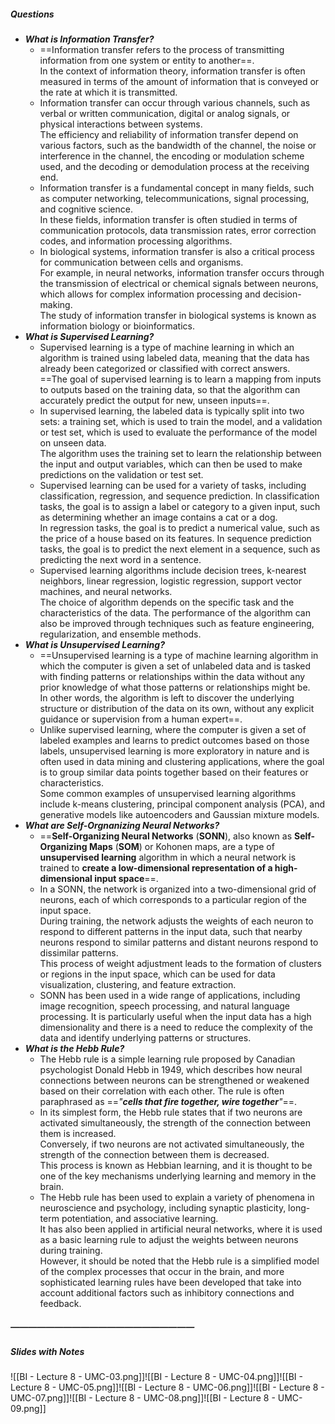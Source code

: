 ##### Questions
- ***What is Information Transfer?***
	- ==Information transfer refers to the process of transmitting information from one system or entity to another==. <br>In the context of information theory, information transfer is often measured in terms of the amount of information that is conveyed or the rate at which it is transmitted.
	- Information transfer can occur through various channels, such as verbal or written communication, digital or analog signals, or physical interactions between systems.<br> The efficiency and reliability of information transfer depend on various factors, such as the bandwidth of the channel, the noise or interference in the channel, the encoding or modulation scheme used, and the decoding or demodulation process at the receiving end.
	- Information transfer is a fundamental concept in many fields, such as computer networking, telecommunications, signal processing, and cognitive science. <br>In these fields, information transfer is often studied in terms of communication protocols, data transmission rates, error correction codes, and information processing algorithms.
	- In biological systems, information transfer is also a critical process for communication between cells and organisms. <br>For example, in neural networks, information transfer occurs through the transmission of electrical or chemical signals between neurons, which allows for complex information processing and decision-making. <br>The study of information transfer in biological systems is known as information biology or bioinformatics.
- ***What is Supervised Learning?***
	- Supervised learning is a type of machine learning in which an algorithm is trained using labeled data, meaning that the data has already been categorized or classified with correct answers. <br>==The goal of supervised learning is to learn a mapping from inputs to outputs based on the training data, so that the algorithm can accurately predict the output for new, unseen inputs==.
	- In supervised learning, the labeled data is typically split into two sets: a training set, which is used to train the model, and a validation or test set, which is used to evaluate the performance of the model on unseen data. <br>The algorithm uses the training set to learn the relationship between the input and output variables, which can then be used to make predictions on the validation or test set.
	- Supervised learning can be used for a variety of tasks, including classification, regression, and sequence prediction. In classification tasks, the goal is to assign a label or category to a given input, such as determining whether an image contains a cat or a dog. <br>In regression tasks, the goal is to predict a numerical value, such as the price of a house based on its features. In sequence prediction tasks, the goal is to predict the next element in a sequence, such as predicting the next word in a sentence.
	- Supervised learning algorithms include decision trees, k-nearest neighbors, linear regression, logistic regression, support vector machines, and neural networks. <br>The choice of algorithm depends on the specific task and the characteristics of the data. The performance of the algorithm can also be improved through techniques such as feature engineering, regularization, and ensemble methods.
- ***What is Unsupervised Learning?***
	- ==Unsupervised learning is a type of machine learning algorithm in which the computer is given a set of unlabeled data and is tasked with finding patterns or relationships within the data without any prior knowledge of what those patterns or relationships might be. <br>In other words, the algorithm is left to discover the underlying structure or distribution of the data on its own, without any explicit guidance or supervision from a human expert==.
	- Unlike supervised learning, where the computer is given a set of labeled examples and learns to predict outcomes based on those labels, unsupervised learning is more exploratory in nature and is often used in data mining and clustering applications, where the goal is to group similar data points together based on their features or characteristics. <br>Some common examples of unsupervised learning algorithms include k-means clustering, principal component analysis (PCA), and generative models like autoencoders and Gaussian mixture models.
- ***What are Self-Orgnanizing Neural Networks?***
	- ==**Self-Organizing Neural Networks** (**SONN**), also known as **Self-Organizing Maps** (**SOM**) or Kohonen maps, are a type of **unsupervised learning** algorithm in which a neural network is trained to **create a low-dimensional representation of a high-dimensional input space**==.
	- In a SONN, the network is organized into a two-dimensional grid of neurons, each of which corresponds to a particular region of the input space. <br>During training, the network adjusts the weights of each neuron to respond to different patterns in the input data, such that nearby neurons respond to similar patterns and distant neurons respond to dissimilar patterns. <br>This process of weight adjustment leads to the formation of clusters or regions in the input space, which can be used for data visualization, clustering, and feature extraction.
	- SONN has been used in a wide range of applications, including image recognition, speech processing, and natural language processing. It is particularly useful when the input data has a high dimensionality and there is a need to reduce the complexity of the data and identify underlying patterns or structures.
- ***What is the Hebb Rule?***
	- The Hebb rule is a simple learning rule proposed by Canadian psychologist Donald Hebb in 1949, which describes how neural connections between neurons can be strengthened or weakened based on their correlation with each other. The rule is often paraphrased as ==*"**cells that fire together, wire together**"*==.
	- In its simplest form, the Hebb rule states that if two neurons are activated simultaneously, the strength of the connection between them is increased. <br>Conversely, if two neurons are not activated simultaneously, the strength of the connection between them is decreased. <br>This process is known as Hebbian learning, and it is thought to be one of the key mechanisms underlying learning and memory in the brain.
	- The Hebb rule has been used to explain a variety of phenomena in neuroscience and psychology, including synaptic plasticity, long-term potentiation, and associative learning. <br>It has also been applied in artificial neural networks, where it is used as a basic learning rule to adjust the weights between neurons during training. <br>However, it should be noted that the Hebb rule is a simplified model of the complex processes that occur in the brain, and more sophisticated learning rules have been developed that take into account additional factors such as inhibitory connections and feedback.

##### —————————————————————
##### Slides with Notes
![[BI - Lecture 8 - UMC-03.png]]![[BI - Lecture 8 - UMC-04.png]]![[BI - Lecture 8 - UMC-05.png]]![[BI - Lecture 8 - UMC-06.png]]![[BI - Lecture 8 - UMC-07.png]]![[BI - Lecture 8 - UMC-08.png]]![[BI - Lecture 8 - UMC-09.png]]